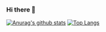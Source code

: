 ### Hi there 👋

<!--
**T-Pakorn/T-Pakorn** is a ✨ _special_ ✨ repository because its `README.md` (this file) appears on your GitHub profile.

Here are some ideas to get you started:

- 🔭 I’m currently working on ...
- 🌱 I’m currently learning ...
- 👯 I’m looking to collaborate on ...
- 🤔 I’m looking for help with ...
- 💬 Ask me about ...
- 📫 How to reach me: ...
- 😄 Pronouns: ...
- ⚡ Fun fact: ...
-->

[![Anurag's github stats](https://github-readme-stats.vercel.app/api?username=T-Pakorn?theme=react)](https://github.com/anuraghazra/github-readme-stats)
[![Top Langs](https://github-readme-stats.vercel.app/api/top-langs/?username=T-Pakorn?theme=react)](https://github.com/anuraghazra/github-readme-stats)
